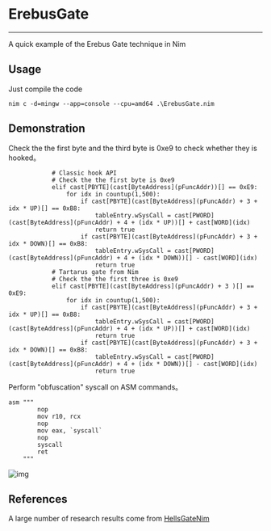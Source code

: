 # ErebusGate

---

A quick example of the Erebus Gate technique in Nim

## Usage

Just compile the code 

```
nim c -d=mingw --app=console --cpu=amd64 .\ErebusGate.nim
```

## Demonstration

Check the the first byte and the third byte is 0xe9 to check whether they is hooked。

```
            # Classic hook API 
            # Check the the first byte is 0xe9
            elif cast[PBYTE](cast[ByteAddress](pFuncAddr))[] == 0xE9:
                for idx in countup(1,500):
                    if cast[PBYTE](cast[ByteAddress](pFuncAddr) + 3 + idx * UP)[] == 0xB8:
                        tableEntry.wSysCall = cast[PWORD](cast[ByteAddress](pFuncAddr) + 4 + (idx * UP))[] + cast[WORD](idx)
                        return true
                    if cast[PBYTE](cast[ByteAddress](pFuncAddr) + 3 + idx * DOWN)[] == 0xB8:
                        tableEntry.wSysCall = cast[PWORD](cast[ByteAddress](pFuncAddr) + 4 + (idx * DOWN))[] - cast[WORD](idx)
                        return true 
            # Tartarus gate from Nim
            # Check the the first three is 0xe9
            elif cast[PBYTE](cast[ByteAddress](pFuncAddr) + 3 )[] == 0xE9:
                for idx in countup(1,500):
                    if cast[PBYTE](cast[ByteAddress](pFuncAddr) + 3 + idx * UP)[] == 0xB8:
                        tableEntry.wSysCall = cast[PWORD](cast[ByteAddress](pFuncAddr) + 4 + (idx * UP))[] + cast[WORD](idx)
                        return true
                    if cast[PBYTE](cast[ByteAddress](pFuncAddr) + 3 + idx * DOWN)[] == 0xB8:
                        tableEntry.wSysCall = cast[PWORD](cast[ByteAddress](pFuncAddr) + 4 + (idx * DOWN))[] - cast[WORD](idx)
                        return true  
```

Perform "obfuscation" syscall on ASM commands。

```
asm """
        nop
        mov r10, rcx
        nop
        mov eax, `syscall`
        nop
        syscall
        ret
    """
```

![img](https://github.com/Haunted-Banshee/ErebusGate/blob/main/img.png)


## References
A large number of research results come from [HellsGateNim](https://github.com/zimawhit3/HellsGateNim)

